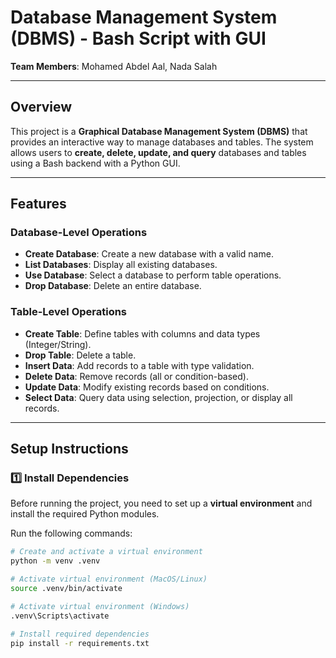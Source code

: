 # Database Management System (DBMS) - Bash Script with GUI  
**Team Members**: Mohamed Abdel Aal, Nada Salah  

---

## Overview  
This project is a **Graphical Database Management System (DBMS)** that provides an interactive way to manage databases and tables. The system allows users to **create, delete, update, and query** databases and tables using a Bash backend with a Python GUI.  

---

## Features  

### **Database-Level Operations**  
- **Create Database**: Create a new database with a valid name.  
- **List Databases**: Display all existing databases.  
- **Use Database**: Select a database to perform table operations.  
- **Drop Database**: Delete an entire database.  

### **Table-Level Operations**  
- **Create Table**: Define tables with columns and data types (Integer/String).  
- **Drop Table**: Delete a table.  
- **Insert Data**: Add records to a table with type validation.  
- **Delete Data**: Remove records (all or condition-based).  
- **Update Data**: Modify existing records based on conditions.  
- **Select Data**: Query data using selection, projection, or display all records.  

---

## Setup Instructions  

### **1️⃣ Install Dependencies**  
Before running the project, you need to set up a **virtual environment** and install the required Python modules.  

Run the following commands:  

```bash
# Create and activate a virtual environment
python -m venv .venv

# Activate virtual environment (MacOS/Linux)
source .venv/bin/activate  

# Activate virtual environment (Windows)
.venv\Scripts\activate  

# Install required dependencies
pip install -r requirements.txt
